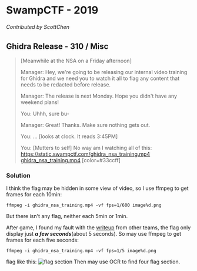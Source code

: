 # SwampCTF - 2019
###### Contributed by ScottChen

## Ghidra Release - 310 / Misc

> [Meanwhile at the NSA on a Friday afternoon]
> 
> Manager: Hey, we're going to be releasing our internal video training for Ghidra and we need you to watch it all to flag any content that needs to be redacted before release.
>
> Manager: The release is next Monday. Hope you didn't have any weekend plans!
> 
> You: Uhhh, sure bu-
>
> Manager: Great! Thanks. Make sure nothing gets out.
> 
> You: ... [looks at clock. It reads 3:45PM]
> 
> You: [Mutters to self] No way am I watching all of this: https://static.swampctf.com/ghidra_nsa_training.mp4
> [ghidra_nsa_training.mp4](https://drive.google.com/file/d/1xJQrAhgIN4XvpqhfNzQVFrTaqYn812cl/view?usp=sharing)
> [color=#33ccff]

### Solution
I think the flag may be hidden in some view of video, so I use ffmpeg to get frames for each 10min:
```shell=
ffmpeg -i ghidra_nsa_training.mp4 -vf fps=1/600 image%d.png
```
But there isn't any flag, neither each 5min or 1min.

After game, I found my fault with the [writeup](https://ctftime.org/writeup/14500) from other teams, the flag only display just ***a few seconds***(about 5 seconds).
So may use ffmpeg to get frames for each five seconds:
```shell=
ffmpeg -i ghidra_nsa_training.mp4 -vf fps=1/5 image%d.png
```
flag like this:
![flag section](https://i.imgur.com/trP7V0K.png)
Then may use OCR to find four flag section.